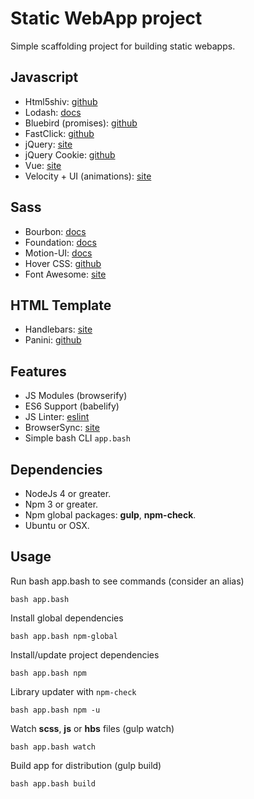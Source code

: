 Static WebApp project
=======================

Simple scaffolding project for building static webapps.

## Javascript

- Html5shiv:  [github](https://github.com/aFarkas/html5shiv)
- Lodash:  [docs](https://lodash.com/docs)
- Bluebird (promises):  [github](https://github.com/petkaantonov/bluebird)
- FastClick:  [github](https://github.com/ftlabs/fastclick)
- jQuery:  [site](https://jquery.com/)
- jQuery Cookie:  [github](https://github.com/js-cookie/js-cookie)
- Vue:  [site](https://vuejs.org/)
- Velocity + UI (animations):  [site](https://julian.com/)

## Sass

- Bourbon:  [docs](http://bourbon.io/docs/)
- Foundation:  [docs](http://foundation.zurb.com/sites/docs/)
- Motion-UI:  [docs](http://foundation.zurb.com/sites/docs/motion-ui.html)
- Hover CSS:  [github](http://ianlunn.github.io/Hover/)
- Font Awesome:  [site](http://fontawesome.io/)

## HTML Template

- Handlebars: [site](http://handlebarsjs.com/)
- Panini: [github](https://github.com/zurb/panini)

## Features

- JS Modules (browserify)
- ES6 Support (babelify)
- JS Linter: [eslint](http://eslint.org/)
- BrowserSync: [site](https://www.browsersync.io/)
- Simple bash CLI `app.bash`

## Dependencies

- NodeJs 4 or greater.
- Npm 3 or greater.
- Npm global packages: **gulp**, **npm-check**.
- Ubuntu or OSX.

## Usage

Run bash app.bash to see commands (consider an alias)
```
bash app.bash
```

Install global dependencies
```
bash app.bash npm-global
```

Install/update project dependencies
```
bash app.bash npm
```

Library updater with `npm-check`
```
bash app.bash npm -u
```

Watch **scss**, **js** or **hbs** files (gulp watch)
```
bash app.bash watch
```

Build app for distribution (gulp build)
```
bash app.bash build
```
